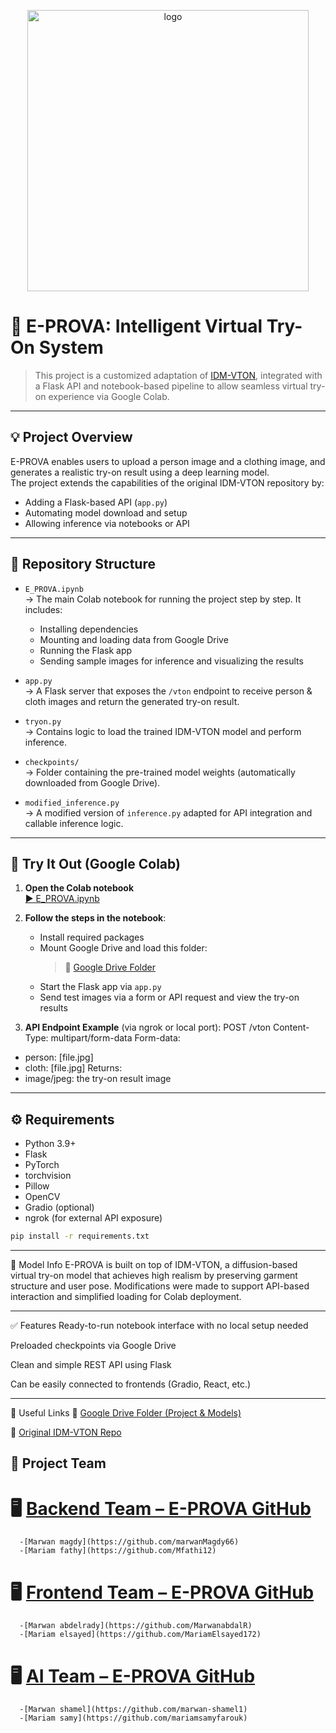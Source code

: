<p align="center">
  <img src="https://github.com/user-attachments/assets/c56a3eba-66c2-436a-ae88-39ad602d76db" width="450" alt="logo"/>
</p>

# 👕 E-PROVA: Intelligent Virtual Try-On System

> This project is a customized adaptation of [IDM-VTON](https://github.com/yisol/IDM-VTON), integrated with a Flask API and notebook-based pipeline to allow seamless virtual try-on experience via Google Colab.

---

## 💡 Project Overview

E-PROVA enables users to upload a person image and a clothing image, and generates a realistic try-on result using a deep learning model.  
The project extends the capabilities of the original IDM-VTON repository by:

- Adding a Flask-based API (`app.py`)
- Automating model download and setup
- Allowing inference via notebooks or API

---

## 📂 Repository Structure

- `E_PROVA.ipynb`  
  → The main Colab notebook for running the project step by step. It includes:
  - Installing dependencies
  - Mounting and loading data from Google Drive
  - Running the Flask app
  - Sending sample images for inference and visualizing the results

- `app.py`  
  → A Flask server that exposes the `/vton` endpoint to receive person & cloth images and return the generated try-on result.

- `tryon.py`  
  → Contains logic to load the trained IDM-VTON model and perform inference.

- `checkpoints/`  
  → Folder containing the pre-trained model weights (automatically downloaded from Google Drive).

- `modified_inference.py`  
  → A modified version of `inference.py` adapted for API integration and callable inference logic.

---

## 🚀 Try It Out (Google Colab)

1. **Open the Colab notebook**  
   [▶️ E_PROVA.ipynb](https://github.com/marwan-shamel1/E-PROVA/blob/main/E_PROVA.ipynb)

2. **Follow the steps in the notebook**:
   - Install required packages
   - Mount Google Drive and load this folder:
     > 📁 [Google Drive Folder](https://drive.google.com/drive/u/1/folders/1ltewajoB8ScpNcTQqFuRXS3-fAEnYBGf)
   - Start the Flask app via `app.py`
   - Send test images via a form or API request and view the try-on results

3. **API Endpoint Example** (via ngrok or local port):
POST /vton
Content-Type: multipart/form-data
Form-data:
- person: [file.jpg]
- cloth: [file.jpg]
Returns:
- image/jpeg: the try-on result image

---

## ⚙️ Requirements

- Python 3.9+
- Flask
- PyTorch
- torchvision
- Pillow
- OpenCV
- Gradio (optional)
- ngrok (for external API exposure)

```bash
pip install -r requirements.txt
```

---

🧠 Model Info
E-PROVA is built on top of IDM-VTON, a diffusion-based virtual try-on model that achieves high realism by preserving garment structure and user pose.
Modifications were made to support API-based interaction and simplified loading for Colab deployment.

---

✅ Features
Ready-to-run notebook interface with no local setup needed

Preloaded checkpoints via Google Drive

Clean and simple REST API using Flask

Can be easily connected to frontends (Gradio, React, etc.)

---
🔗 Useful Links
📁 [Google Drive Folder (Project & Models)](https://drive.google.com/drive/u/1/folders/1ltewajoB8ScpNcTQqFuRXS3-fAEnYBGf)

🧠 [Original IDM-VTON Repo](https://github.com/yisol/IDM-VTON)

## 👥 Project Team
# 🖥️ [Backend Team – E-PROVA GitHub](https://github.com/marwanMagdy66/E-Prova)

      -[Marwan magdy](https://github.com/marwanMagdy66)
      -[Mariam fathy](https://github.com/Mfathi12)

# 🖥️ [Frontend Team – E-PROVA GitHub](https://github.com/MarwanabdalR/GraduationProject)

      -[Marwan abdelrady](https://github.com/MarwanabdalR)
      -[Mariam elsayed](https://github.com/MariamElsayed172)

# 🖥️ [AI Team – E-PROVA GitHub](https://github.com/marwan-shamel1/E-PROVA)

      -[Marwan shamel](https://github.com/marwan-shamel1)
      -[Mariam samy](https://github.com/mariamsamyfarouk)


